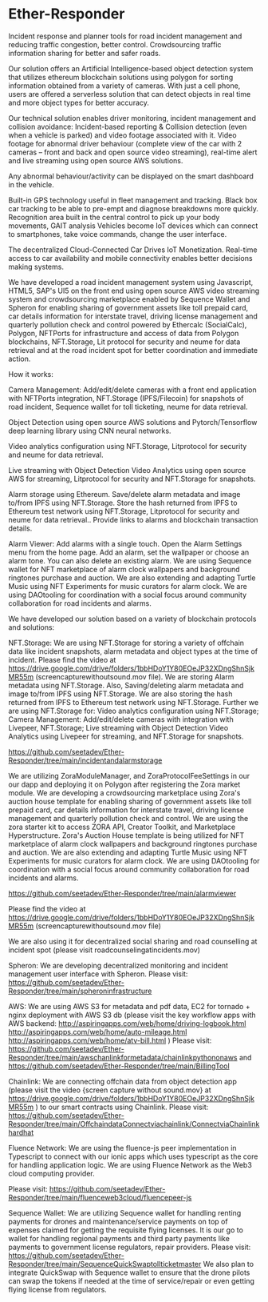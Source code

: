 # Ether-Responder

Incident response and planner tools for road incident management and reducing traffic congestion, better control. Crowdsourcing traffic information sharing for better and safer roads.

Our solution offers an Artificial Intelligence-based object detection system that utilizes ethereum blockchain solutions using polygon for sorting information obtained from a variety of cameras. With just a cell phone, users are offered a serverless solution that can detect objects in real time and more object types for better accuracy.

Our technical solution enables driver monitoring, incident management and collision avoidance: Incident-based reporting & Collision detection (even when a vehicle is parked) and video footage associated with it. Video footage for abnormal driver behaviour (complete view of the car with 2 cameras – front and back and open source video streaming), real-time alert and live streaming using open source AWS solutions.

Any abnormal behaviour/activity can be displayed on the smart dashboard in the vehicle.

Built-in GPS technology useful in fleet management and tracking. Black box car tracking to be able to pre-empt and diagnose breakdowns more quickly. Recognition area built in the central control to pick up your body movements, GAIT analysis Vehicles become IoT devices which can connect to smartphones, take voice commands, change the user interface.

The decentralized Cloud-Connected Car Drives IoT Monetization. Real-time access to car availability and mobile connectivity enables better decisions making systems.

We have developed a road incident management system using Javascript, HTML5, SAP's UI5 on the front end using open source AWS video streaming system and crowdsourcing marketplace enabled by Sequence Wallet and Spheron for enabling sharing of government assets like toll prepaid card, car details information for interstate travel, driving license management and quarterly pollution check and control powered by Ethercalc (SocialCalc), Polygon, NFTPorts for infrastructure and access of data from Polygon blockchains, NFT.Storage, Lit protocol for security and neume for data retrieval and at the road incident spot for better coordination and immediate action.




How it works:

Camera Management: Add/edit/delete cameras with a front end application with NFTPorts integration, NFT.Storage (IPFS/Filecoin) for snapshots of road incident, Sequence wallet for toll ticketing, neume for data retrieval.

Object Detection using open source AWS solutions and Pytorch/Tensorflow deep learning library using CNN neural networks.

Video analytics configuration using NFT.Storage, Litprotocol for security and neume for data retrieval.

Live streaming with Object Detection Video Analytics using open source AWS for streaming, Litprotocol for security and NFT.Storage for snapshots.

Alarm storage using Ethereum. Save/delete alarm metadata and image to/from IPFS using NFT.Storage. Store the hash returned from IPFS to Ethereum test network using NFT.Storage, Litprotocol for security and neume for data retrieval.. Provide links to alarms and blockchain transaction details.

Alarm Viewer: Add alarms with a single touch. Open the Alarm Settings menu from the home page. Add an alarm, set the wallpaper or choose an alarm tone. You can also delete an existing alarm. We are using Sequence wallet for NFT marketplace of alarm clock wallpapers and background ringtones purchase and auction. We are also extending and adapting Turtle Music using NFT Experiments for music curators for alarm clock. We are using DAOtooling for coordination with a social focus around community collaboration for road incidents and alarms.


We have developed our solution based on a variety of blockchain protocols and solutions:


NFT.Storage: We are using NFT.Storage for storing a variety of offchain data like incident snapshots, alarm metadata and object types at the time of incident. Please find the video at https://drive.google.com/drive/folders/1bbHDoY1Y80EOeJP32XDngShnSjkMR55m (screencapturewithoutsound.mov file). We are storing Alarm metadata using NFT.Storage. Also, Saving/deleting alarm metadata and image to/from IPFS using NFT.Storage. We are also storing the hash returned from IPFS to Ethereum test network using NFT.Storage. Further we are using NFT.Storage for: Video analytics configuration using NFT.Storage; Camera Management: Add/edit/delete cameras with integration with Livepeer, NFT.Storage; Live streaming with Object Detection Video Analytics using Livepeer for streaming, and NFT.Storage for snapshots.

https://github.com/seetadev/Ether-Responder/tree/main/incidentandalarmstorage


We are utilizing ZoraModuleManager, and ZoraProtocolFeeSettings in our our dapp and deploying it on Polygon after registering the Zora market module. We are developing a crowdsourcing marketplace using Zora's auction house template for enabling sharing of government assets like toll prepaid card, car details information for interstate travel, driving license management and quarterly pollution check and control. We are using the zora starter kit to access ZORA API, Creator Toolkit, and Marketplace Hyperstructure. Zora's Auction House template is being utilized for NFT marketplace of alarm clock wallpapers and background ringtones purchase and auction. We are also extending and adapting Turtle Music using NFT Experiments for music curators for alarm clock. We are using DAOtooling for coordination with a social focus around community collaboration for road incidents and alarms.

https://github.com/seetadev/Ether-Responder/tree/main/alarmviewer

Please find the video at https://drive.google.com/drive/folders/1bbHDoY1Y80EOeJP32XDngShnSjkMR55m (screencapturewithoutsound.mov file)

We are also using it for decentralized social sharing and road counselling at incident spot (please visit roadcounselingatincidents.mov)

Spheron: We are developing decentralized monitoring and incident management user interface with Spheron. 
Please visit: https://github.com/seetadev/Ether-Responder/tree/main/spheroninfrastructure

AWS: We are using AWS S3 for metadata and pdf data, EC2 for tornado + nginx deployment with AWS S3 db (please visit the key workflow apps with AWS backend: 
http://aspiringapps.com/web/home/driving-logbook.html
http://aspiringapps.com/web/home/auto-mileage.html
http://aspiringapps.com/web/home/atv-bill.html ) 
Please visit: https://github.com/seetadev/Ether-Responder/tree/main/awschanlinkformetadata/chainlinkpythononaws and 
https://github.com/seetadev/Ether-Responder/tree/main/BillingTool


Chainlink: We are connecting offchain data from object detection app (please visit the video {screen capture without sound.mov} at https://drive.google.com/drive/folders/1bbHDoY1Y80EOeJP32XDngShnSjkMR55m ) to our smart contracts using Chainlink. Please visit: https://github.com/seetadev/Ether-Responder/tree/main/OffchaindataConnectviachainlink/ConnectviaChainlinkhardhat


Fluence Network: We are using the fluence-js peer implementation in Typescript to connect with our ionic apps which uses typescript as the core for handling application logic. We are using Fluence Network as the Web3 cloud computing provider.

Please visit: https://github.com/seetadev/Ether-Responder/tree/main/fluenceweb3cloud/fluencepeer-js


Sequence Wallet: We are utilizing Sequence wallet for handling renting payments for drones and maintenance/service payments on top of expenses claimed for getting the requisite flying licenses. It is our go to wallet for handling regional payments and third party payments like payments to government license regulators, repair providers. Please visit: https://github.com/seetadev/Ether-Responder/tree/main/SequenceQuickSwaptollticketmaster We also plan to integrate QuickSwap with Sequence wallet to ensure that the drone pilots can swap the tokens if needed at the time of service/repair or even getting flying license from regulators.
